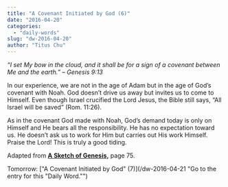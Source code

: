 ```yaml
---
title: "A Covenant Initiated by God (6)"
date: "2016-04-20"
categories: 
  - "daily-words"
slug: "dw-2016-04-20"
author: "Titus Chu"
---
```


_“I set My bow in the cloud, and it shall be for a sign of a covenant between Me and the earth.”_ _– Genesis 9:13_

In our experience, we are not in the age of Adam but in the age of God’s covenant with Noah. God doesn’t drive us away but invites us to come to Himself. Even though Israel crucified the Lord Jesus, the Bible still says, “All Israel will be saved” (Rom. 11:26).

As in the covenant God made with Noah, God’s demand today is only on Himself and He bears all the responsibility. He has no expectation toward us. He doesn’t ask us to work for Him but carries out His work Himself. Praise the Lord! This is truly a good tiding.

Adapted from __[A Sketch of Genesis,](/book-gen-sketch/ "Go to the listing for this book.")__ page 75.

Tomorrow: ["A Covenant Initiated by God" (7)](/dw-2016-04-21 "Go to the entry for this "Daily Word."")
